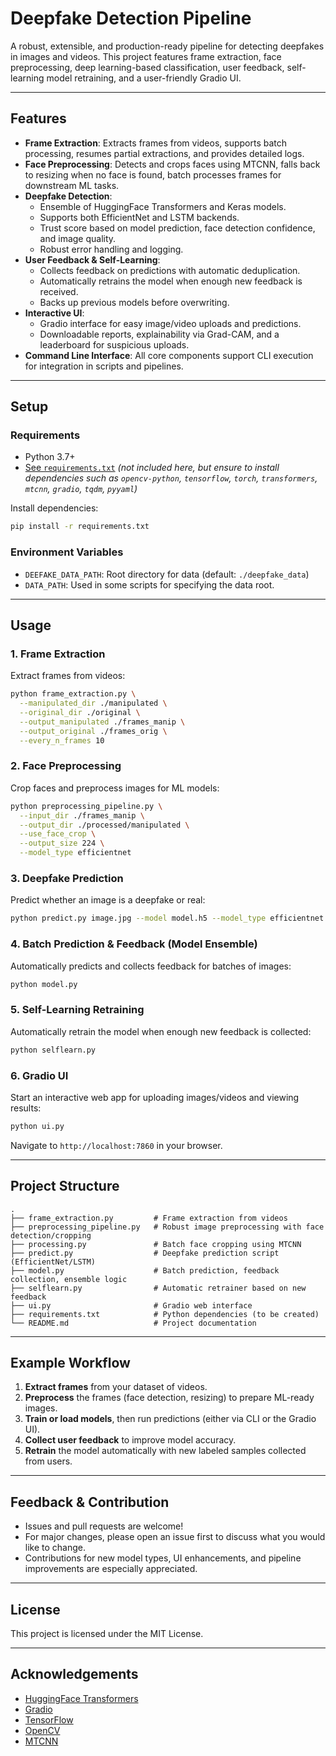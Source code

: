 # Deepfake Detection Pipeline

A robust, extensible, and production-ready pipeline for detecting deepfakes in images and videos. This project features frame extraction, face preprocessing, deep learning-based classification, user feedback, self-learning model retraining, and a user-friendly Gradio UI.

---

## Features

- **Frame Extraction**: Extracts frames from videos, supports batch processing, resumes partial extractions, and provides detailed logs.
- **Face Preprocessing**: Detects and crops faces using MTCNN, falls back to resizing when no face is found, batch processes frames for downstream ML tasks.
- **Deepfake Detection**: 
  - Ensemble of HuggingFace Transformers and Keras models.
  - Supports both EfficientNet and LSTM backends.
  - Trust score based on model prediction, face detection confidence, and image quality.
  - Robust error handling and logging.
- **User Feedback & Self-Learning**: 
  - Collects feedback on predictions with automatic deduplication.
  - Automatically retrains the model when enough new feedback is received.
  - Backs up previous models before overwriting.
- **Interactive UI**: 
  - Gradio interface for easy image/video uploads and predictions.
  - Downloadable reports, explainability via Grad-CAM, and a leaderboard for suspicious uploads.
- **Command Line Interface**: All core components support CLI execution for integration in scripts and pipelines.

---

## Setup

### Requirements

- Python 3.7+
- [See `requirements.txt`](#) *(not included here, but ensure to install dependencies such as `opencv-python`, `tensorflow`, `torch`, `transformers`, `mtcnn`, `gradio`, `tqdm`, `pyyaml`)*

Install dependencies:
```bash
pip install -r requirements.txt
```

### Environment Variables

- `DEEFAKE_DATA_PATH`: Root directory for data (default: `./deepfake_data`)
- `DATA_PATH`: Used in some scripts for specifying the data root.

---

## Usage

### 1. Frame Extraction

Extract frames from videos:

```bash
python frame_extraction.py \
  --manipulated_dir ./manipulated \
  --original_dir ./original \
  --output_manipulated ./frames_manip \
  --output_original ./frames_orig \
  --every_n_frames 10
```

### 2. Face Preprocessing

Crop faces and preprocess images for ML models:

```bash
python preprocessing_pipeline.py \
  --input_dir ./frames_manip \
  --output_dir ./processed/manipulated \
  --use_face_crop \
  --output_size 224 \
  --model_type efficientnet
```

### 3. Deepfake Prediction

Predict whether an image is a deepfake or real:

```bash
python predict.py image.jpg --model model.h5 --model_type efficientnet
```

### 4. Batch Prediction & Feedback (Model Ensemble)

Automatically predicts and collects feedback for batches of images:

```bash
python model.py
```

### 5. Self-Learning Retraining

Automatically retrain the model when enough new feedback is collected:

```bash
python selflearn.py
```

### 6. Gradio UI

Start an interactive web app for uploading images/videos and viewing results:

```bash
python ui.py
```
Navigate to `http://localhost:7860` in your browser.

---

## Project Structure

```
.
├── frame_extraction.py         # Frame extraction from videos
├── preprocessing_pipeline.py   # Robust image preprocessing with face detection/cropping
├── processing.py               # Batch face cropping using MTCNN
├── predict.py                  # Deepfake prediction script (EfficientNet/LSTM)
├── model.py                    # Batch prediction, feedback collection, ensemble logic
├── selflearn.py                # Automatic retrainer based on new feedback
├── ui.py                       # Gradio web interface
├── requirements.txt            # Python dependencies (to be created)
└── README.md                   # Project documentation
```

---

## Example Workflow

1. **Extract frames** from your dataset of videos.
2. **Preprocess** the frames (face detection, resizing) to prepare ML-ready images.
3. **Train or load models**, then run predictions (either via CLI or the Gradio UI).
4. **Collect user feedback** to improve model accuracy.
5. **Retrain** the model automatically with new labeled samples collected from users.

---

## Feedback & Contribution

- Issues and pull requests are welcome!
- For major changes, please open an issue first to discuss what you would like to change.
- Contributions for new model types, UI enhancements, and pipeline improvements are especially appreciated.

---

## License

This project is licensed under the MIT License.

---

## Acknowledgements

- [HuggingFace Transformers](https://huggingface.co/)
- [Gradio](https://gradio.app/)
- [TensorFlow](https://www.tensorflow.org/)
- [OpenCV](https://opencv.org/)
- [MTCNN](https://github.com/ipazc/mtcnn)
